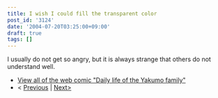 ```yaml
---
title: I wish I could fill the transparent color
post_id: '3124'
date: '2004-07-20T03:25:00+09:00'
draft: true
tags: []
---
```


I usually do not get so angry, but it is always strange that others do not understand well.

*   [View all of the web comic "Daily life of the Yakumo family"](https://danmaq.com/tag/yakumo-family?order=ASC)
*   < [Previous](https://danmaq.com/3123) | [Next>](https://danmaq.com/3126)
